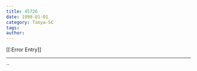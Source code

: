 ```yaml
---
title: 45726
date: 1990-01-01
category: Tanya-SC
tags: 
author: 
---
```


[[:Error Entry]]

---



``

